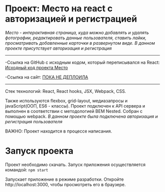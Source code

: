 # Проект: Место на react c авторизацией и регистрацией
*Место - интерактивная страница, куда можно добавлять и удалять фотографии, редактировать данные пользователя, ставить лайки, просматривать добавленные карточки в развернутом виде. В данном проекте присутствует авторизация и регистрация*
__________
-Ссылка на GitHub с исходным кодом, который переписывался на React: [Исходный код проекта Место](https://github.com/Chill-Peppa/mesto)

-Ссылка на сайт: [ПОКА НЕ ДЕПЛОИЛА]()
__________

Стек технологий: React, React hooks, JSX, Webpack, CSS.

Также используются flexbox, grid-layout, медиазапросы и javaScript(ООП, ES6 - классы). Проект подключен к API сервера и выполнен в соответствии с методологией BEM Nested. Собран с помощью webpack.
*В данном проекте была подключена авторизация и регистрация пользователя*

ВАЖНО: Проект находится в процессе написания.
# Запуск проекта
Проект необходимо скачать.
Запуск приложения осуществляется командой: `npm start`

Запускает приложение в режиме разработки. Откройте http://localhost:3000, чтобы просмотреть его в браузере.
